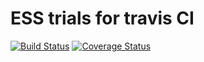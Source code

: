 # ESS trials for travis CI  
[![Build Status](https://travis-ci.org/edmondsylar/readme_studie.svg?branch=master)](https://travis-ci.org/edmondsylar/readme_studie)
[![Coverage Status](https://coveralls.io/repos/github/edmondsylar/readme_studie/badge.svg?branch=master)](https://coveralls.io/github/edmondsylar/readme_studie?branch=master)